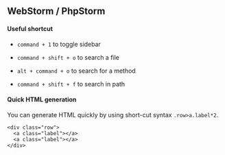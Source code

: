 ## WebStorm / PhpStorm

#### Useful shortcut

- `command + 1` to toggle sidebar

- `command + shift + o` to search a file

- `alt + command + o` to search for a method

- `command + shift + f` to search in path

#### Quick HTML generation

You can generate HTML quickly by using short-cut syntax `.row>a.label*2`.

```
<div class="row">
  <a class="label"></a>
  <a class="label"></a>
</div>
```
